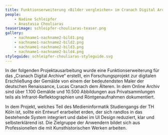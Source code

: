 ```yaml
---
title: Funktionserweiterung «Bilder vergleichen» im Cranach Digital Archive
people:
    - Nadine Schleipfer
    - Anastasia Chouliaras
teaserimage: schleipfer-chouliaras-teaser.png
gallery:
    - nachname1-nachname2-bild1.png
    - nachname1-nachname2-bild2.png
    - nachname1-nachname2-bild3.png
    - nachname1-nachname2-bild4.png
styleguide: schleipfer-chouliaras-styleguide.svg
---
```


In der folgenden Projektausarbeitung wurde eine Funktionserweiterung für das „Cranach Digital Archive“ erstellt, 
ein Forschungsprojekt zur digitalen Erschließung der Gemälde von einem der bedeutendsten Maler der deutschen
 Renaissance, Lucas Cranach dem Älteren. In dem Online Archiv sind über 1.100 Gemälde und 10.500 Abbildungen
aus Privatsammlungen teils als Infrarot-Reflektographien und Röntgenaufnahmen dokumentiert.
  
In dem Projekt, welches Teil des Medieninformatik Studiengangs der TH Köln ist, sollte ein Entwurf erarbeitet 
erden, der sich randlos in das bestehende System integriert und dabei im UI Design reduziert, klar und
selbsterklärend ist. Die Zielgruppe der Anwendern bildet sich aus Professionellen die mit Kunsthistorischen
Werken arbeiten. 

